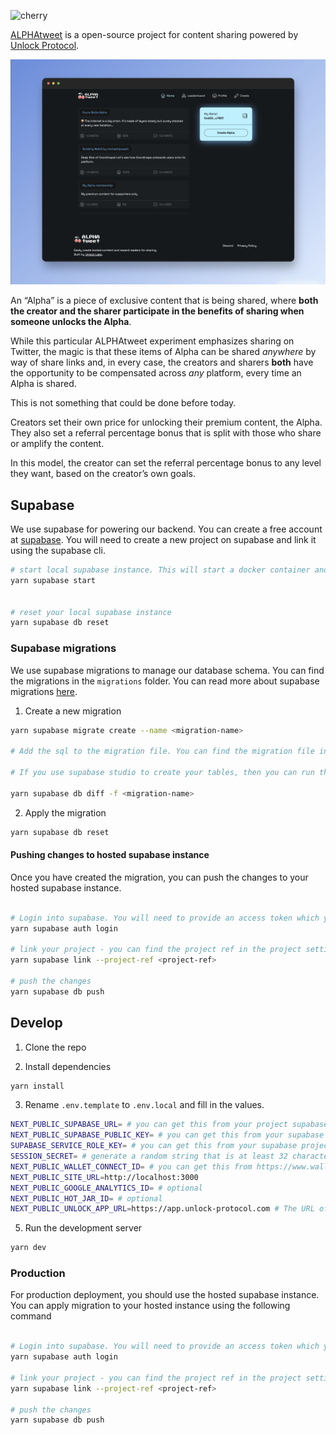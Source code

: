![cherry](https://user-images.githubusercontent.com/17735/235762052-573bbb41-2d52-43cf-ba5a-b50ff2b2b9c5.svg)

[ALPHAtweet](https://alphatweet.xyz/) is a open-source project for content sharing powered by [Unlock Protocol](https://unlock-protocol.com/).

![](/public/home.png)

An “Alpha” is a piece of exclusive content that is being shared, where **both the creator and the sharer participate in the benefits of sharing when someone unlocks the Alpha**.

While this particular ALPHAtweet experiment emphasizes sharing on Twitter, the magic is that these items of Alpha can be shared _anywhere_ by way of share links and, in every case, the creators and sharers **both** have the opportunity to be compensated across _any_ platform, every time an Alpha is shared.

This is not something that could be done before today.

Creators set their own price for unlocking their premium content, the Alpha. They also set a referral percentage bonus that is split with those who share or amplify the content.

In this model, the creator can set the referral percentage bonus to any level they want, based on the creator’s own goals.

## Supabase

We use supabase for powering our backend. You can create a free account at [supabase](https://supabase.com/). You will need to create a new project on supabase and link it using the supabase cli.

```bash
# start local supabase instance. This will start a docker container and spin up a local supabase instance. You can copy paste the variables from the output and add them to your .env.local file
yarn supabase start


# reset your local supabase instance
yarn supabase db reset
```

### Supabase migrations

We use supabase migrations to manage our database schema. You can find the migrations in the `migrations` folder. You can read more about supabase migrations [here](https://supabase.com/docs/guides/getting-started/local-development).

1. Create a new migration

```bash
yarn supabase migrate create --name <migration-name>

# Add the sql to the migration file. You can find the migration file in the `migrations` folder. 

# If you use supabase studio to create your tables, then you can run the following command to generate the migration file

yarn supabase db diff -f <migration-name>
```

2. Apply the migration

```bash
yarn supabase db reset
```

#### Pushing changes to hosted supabase instance

Once you have created the migration, you can push the changes to your hosted supabase instance.

```bash

# Login into supabase. You will need to provide an access token which you can generate from user settings
yarn supabase auth login

# link your project - you can find the project ref in the project settings
yarn supabase link --project-ref <project-ref>

# push the changes
yarn supabase db push

```

## Develop

1. Clone the repo

2. Install dependencies

```bash
yarn install
```

3. Rename `.env.template` to `.env.local` and fill in the values.

```bash
NEXT_PUBLIC_SUPABASE_URL= # you can get this from your project supabase settings
NEXT_PUBLIC_SUPABASE_PUBLIC_KEY= # you can get this from your supabase project settings
SUPABASE_SERVICE_ROLE_KEY= # you can get this from your supabase project settings
SESSION_SECRET= # generate a random string that is at least 32 characters long. You can run `node -e "console.log(require('crypto').randomBytes(64).toString('hex'))"`
NEXT_PUBLIC_WALLET_CONNECT_ID= # you can get this from https://www.walletconnect.org/apps
NEXT_PUBLIC_SITE_URL=http://localhost:3000
NEXT_PUBLIC_GOOGLE_ANALYTICS_ID= # optional
NEXT_PUBLIC_HOT_JAR_ID= # optional
NEXT_PUBLIC_UNLOCK_APP_URL=https://app.unlock-protocol.com # The URL of the Unlock app you want to use. Staging or production.
```

5. Run the development server

```bash
yarn dev
```

### Production

For production deployment, you should use the hosted supabase instance. You can apply migration to your hosted instance using the following command

```bash

# Login into supabase. You will need to provide an access token which you can generate from user settings
yarn supabase auth login

# link your project - you can find the project ref in the project settings
yarn supabase link --project-ref <project-ref>

# push the changes
yarn supabase db push

```